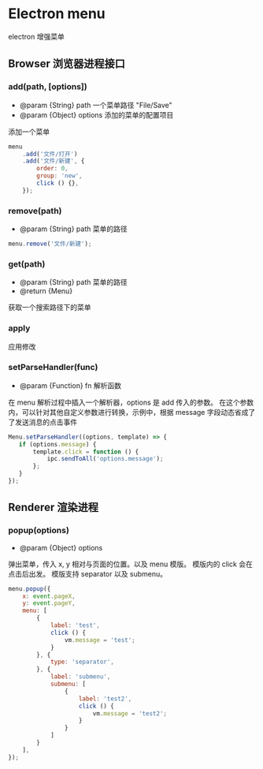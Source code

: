 # Electron menu

electron 增强菜单

## Browser 浏览器进程接口

### add(path, [options])

- @param {String} path 一个菜单路径 "File/Save"
- @param {Object} options 添加的菜单的配置项目

添加一个菜单

```javascript
menu
    .add('文件/打开')
    .add('文件/新建', {
        order: 0,
        group: 'new',
        click () {},
    });
```

### remove(path)

- @param {String} path 菜单的路径

```javascript
menu.remove('文件/新建');
```

### get(path)

- @param {String} path 菜单的路径
- @return {Menu}

获取一个搜索路径下的菜单

### apply

应用修改

### setParseHandler(func)

- @param {Function} fn 解析函数

在 menu 解析过程中插入一个解析器，options 是 add 传入的参数。
在这个参数内，可以针对其他自定义参数进行转换，示例中，根据 message 字段动态省成了了发送消息的点击事件

```javascript
Menu.setParseHandler((options, template) => {
   if (options.message) {
       template.click = function () {
           ipc.sendToAll('options.message');
       };
   }
});
```

## Renderer 渲染进程

### popup(options)

- @param {Object} options 

弹出菜单，传入 x, y 相对与页面的位置。以及 menu 模版。
模版内的 click 会在点击后出发。
模版支持 separator 以及 submenu。

```javascript
menu.popup({
    x: event.pageX,
    y: event.pageY,
    menu: [
        {
            label: 'test',
            click () {
                vm.message = 'test';
            }
        }, {
            type: 'separator',
        }, {
            label: 'submenu',
            submenu: [
                {
                    label: 'test2',
                    click () {
                        vm.message = 'test2';
                    }
                }
            ]
        }
    ],
});
```
